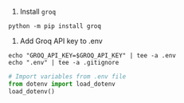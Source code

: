 1. Install `groq`
``` shell
python -m pip install groq
```

1. Add Groq API key to .env
``` shell
echo "GROQ_API_KEY=$GROQ_API_KEY" | tee -a .env
echo ".env" | tee -a .gitignore
```
``` python
# Import variables from .env file
from dotenv import load_dotenv
load_dotenv()
```


